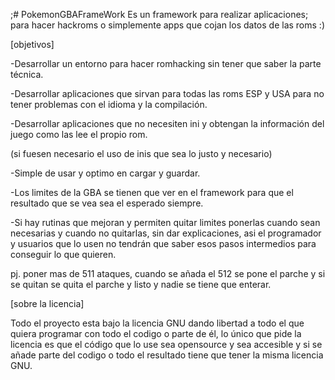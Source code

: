  ;# PokemonGBAFrameWork
Es un framework para realizar aplicaciones; para hacer hackroms o simplemente apps que cojan los datos de las roms :)

[objetivos]

-Desarrollar un entorno para hacer romhacking sin tener que saber la parte técnica.

-Desarrollar aplicaciones que sirvan para todas las roms ESP y USA para no tener problemas con el idioma y la compilación.

-Desarrollar aplicaciones que no necesiten ini y obtengan la información del juego como las lee el propio rom.

(si fuesen necesario el uso de inis que sea lo justo y necesario)

-Simple de usar y optimo en cargar y guardar.

-Los limites de la GBA se tienen que ver en el framework para que el resultado que se vea sea el esperado siempre.

-Si hay rutinas que mejoran y permiten quitar limites ponerlas cuando sean necesarias y cuando no quitarlas, sin dar explicaciones,
asi el programador y usuarios que lo usen no tendrán que saber esos pasos intermedios para conseguir lo que quieren.

pj. poner mas de 511 ataques, cuando se añada el 512 se pone el parche y si se quitan se quita el parche y listo y nadie se tiene que enterar.


[sobre la licencia]



Todo el proyecto esta bajo la licencia GNU dando libertad a todo el que quiera programar con todo el codigo o parte de él,
lo único que pide la licencia es que el código que lo use sea opensource y sea accesible y si se añade parte del codigo o 
todo el resultado tiene que tener la misma licencia GNU.
